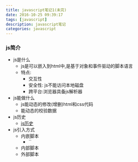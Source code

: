 ```yaml
---
title: javascript笔记1(未完)
date: 2016-10-25 09:39:17
tags: [javascript]
description: javascript笔记
categories: javascript
---
```


### js简介

- js是什么
    + js是可以嵌入到html中,是基于对象和事件驱动的脚本语言
    + 特点:
        * 交互性
        * 安全性: js不能访问本地磁盘
        * 跨平台:浏览器具备js解析器
- js能做什么
    + js能动态的修改(增删)html和css代码
    + 能动态的校验数据
- js历史
    + [js历史](http://www.w3school.com.cn/js/pro_js_history.asp)    
- js引入方式
    + 内嵌脚本
        * ``
    + 内部脚本
    + 外部脚本
                